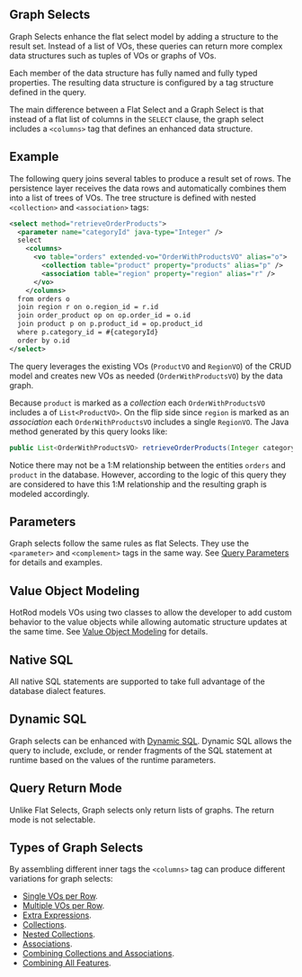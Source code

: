 ## Graph Selects

Graph Selects enhance the flat select model by adding a structure to the result set. Instead of
a list of VOs, these queries can return more complex data structures such as tuples of VOs or
graphs of VOs.

Each member of the data structure has fully named and fully typed properties. The resulting data
structure is configured by a tag structure defined in the query.

The main difference between a Flat Select and a Graph Select is that instead of a flat list of columns 
in the `SELECT` clause, the graph select includes a `<columns>` tag that defines an enhanced data 
structure.


## Example

The following query joins several tables to produce a result set of rows. The persistence layer receives the
data rows and automatically combines them into a list of trees of VOs. The tree structure is defined with
nested `<collection>` and `<association>` tags:

```xml
<select method="retrieveOrderProducts">
  <parameter name="categoryId" java-type="Integer" />
  select
    <columns>
      <vo table="orders" extended-vo="OrderWithProductsVO" alias="o">
        <collection table="product" property="products" alias="p" />
        <association table="region" property="region" alias="r" />
      </vo>
    </columns>
  from orders o
  join region r on o.region_id = r.id
  join order_product op on op.order_id = o.id
  join product p on p.product_id = op.product_id
  where p.category_id = #{categoryId}
  order by o.id
</select>
```

The query leverages the existing VOs (`ProductVO` and `RegionVO`) of the CRUD model and creates new VOs as
needed (`OrderWithProductsVO`) by the data graph.

Because `product` is marked as a *collection* each `OrderWithProductsVO` includes a of `List<ProductVO>`. On
the flip side since `region` is marked as an *association* each `OrderWithProductsVO` includes a single 
`RegionVO`. The Java method generated by this query looks like:

```java
public List<OrderWithProductsVO> retrieveOrderProducts(Integer categoryId) { ... }
```

Notice there may not be a 1:M relationship between the entities `orders` and `product` in the database. However, 
according to the logic of this query they are considered to have this 1:M relationship and the resulting graph
is modeled accordingly.


## Parameters

Graph selects follow the same rules as flat Selects. They use the `<parameter>` and `<complement>` tags in the same way. 
See [Query Parameters](nitro-parameters.md) for details and examples.  


## Value Object Modeling

HotRod models VOs using two classes to allow the developer to add custom behavior to the value
objects while allowing automatic structure updates at the same time. See 
[Value Object Modeling](../crud/value-object-modeling.md) for details.


## Native SQL

All native SQL statements are supported to take full advantage of the database dialect features.


## Dynamic SQL

Graph selects can be enhanced with [Dynamic SQL](nitro-dynamic-sql.md). Dynamic SQL allows the query to 
include, exclude, or render fragments of the SQL statement at runtime based on the values of the runtime
parameters.


## Query Return Mode

Unlike Flat Selects, Graph selects only return lists of graphs. The return mode is not selectable.


## Types of Graph Selects

By assembling different inner tags the `<columns>` tag can produce different variations for graph selects:

- [Single VOs per Row](./single-vo-per-row.md).
- [Multiple VOs per Row](./multiple-vos-per-row.md).
- [Extra Expressions](./extra-expressions.md).
- [Collections](./collections.md).
- [Nested Collections](./nested-collections.md).
- [Associations](./associations.md).
- [Combining Collections and Associations](./combining-collections-and-associations.md).
- [Combining All Features](./combining-all-features.md).






